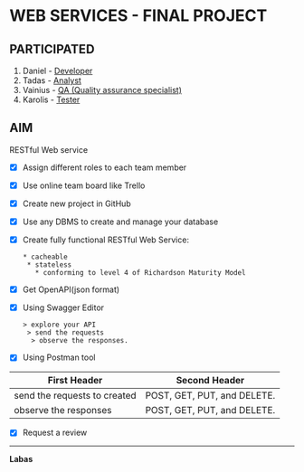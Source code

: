 **WEB SERVICES - FINAL PROJECT**
===

## PARTICIPATED
1. Daniel - 	[Developer](https://www.greatsampleresume.com/job-responsibilities/it-developer-responsibilities/)
2. Tadas - [Analyst](https://www.quora.com/What-is-the-role-of-a-IT-analyst#:~:text=In%20Simple%20%26%20Easy%20Words%2C%20a,the%20business%20needs%20and%20requirements.)
3. Vainius - [QA (Quality assurance specialist)](https://www.signalhire.com/job-descriptions/quality-assurance-(qa)-specialist-job-description)
4. Karolis - [Tester](https://www.businessnewsdaily.com/10761-how-to-become-a-software-tester.html)

## AIM

RESTful Web service
- [x] Assign different roles to each team member
- [x] Use online team board like Trello 
- [x] Create new project in GitHub
- [x] Use any DBMS to create and manage your database
- [x] Create fully functional RESTful Web Service:

      * cacheable
       * stateless
         * conforming to level 4 of Richardson Maturity Model
- [x] Get OpenAPI(json format)
- [x] Using Swagger Editor 

      > explore your API
       > send the requests
        > observe the responses.
- [x] Using Postman tool

First Header | Second Header
------------ | -------------
send the requests to created | POST, GET, PUT, and DELETE.
observe the responses | POST, GET, PUT, and DELETE.

- [x] Request a review

---




**Labas**
